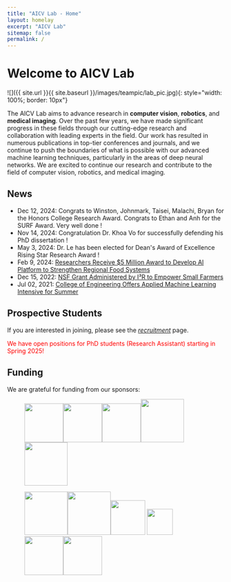 ```yaml
---
title: "AICV Lab - Home"
layout: homelay
excerpt: "AICV Lab"
sitemap: false
permalink: /
---
```


# Welcome to AICV Lab

![]({{ site.url }}{{ site.baseurl }}/images/teampic/lab_pic.jpg){: style="width: 100%; border: 10px"}


<!-- ![]({{ site.url }}{{ site.baseurl }}/images/AICV_black.png){: style="width: 150px; float: left;margin-right: 20px; border: 10px"} -->

The AICV Lab aims to advance research in **computer vision**, **robotics**, and **medical imaging**. Over the past few years, we have made significant progress in these fields through our cutting-edge research and collaboration with leading experts in the field. Our work has resulted in numerous publications in top-tier conferences and journals, and we continue to push the boundaries of what is possible with our advanced machine learning techniques, particularly in the areas of deep neural networks. We are excited to continue our research and contribute to the field of computer vision, robotics, and medical imaging.
<br>

## News

* Dec 12, 2024: Congrats to Winston, Johnmark, Taisei, Malachi, Bryan for the Honors College Research Award. Congrats to Ethan and Anh for the SURF Award. Very well done !
* Nov 14, 2024: Congratulation Dr. Khoa Vo for successfully defending his PhD dissertation !
* May 3, 2024: Dr. Le has been elected for Dean's Award of Excellence Rising Star Research Award !
* Feb 9, 2024: [Researchers Receive $5 Million Award to Develop AI Platform to Strengthen Regional Food Systems](https://news.uark.edu/articles/69452/researchers-receive-5-million-award-to-develop-ai-platform-to-strengthen-regional-food-systems)
* Dec 15, 2022: [NSF Grant Administered by I³R to Empower Small Farmers](https://news.uark.edu/articles/62959/nsf-grant-administered-by-i-r-to-empower-small-farmers)
* Jul 02, 2021: [College of Engineering Offers Applied Machine Learning Intensive for Summer](https://news.uark.edu/articles/57146/college-of-engineering-offers-applied-machine-learning-intensive-for-summer)

## Prospective Students

If you are interested in joining, please see the *[recruitment](recruitment)* page.

<p style="color:red;">We have open positions for PhD students (Research Assistant) starting in Spring 2025!</p>

## Funding
We are grateful for funding from our sponsors:

<figure class="third">
<img src="{{ site.url }}{{ site.baseurl }}/images/logopic/nih.jpg" style="height: 90px"><img src="{{ site.url }}{{ site.baseurl }}/images/logopic/nsf.jpg" style="height: 90px"><img src="{{ site.url }}{{ site.baseurl }}/images/logopic/cobb.png" style="height: 90px"><img src="{{ site.url }}{{ site.baseurl }}/images/logopic/aviagen.jpg" style="height: 100px"><img src="{{ site.url }}{{ site.baseurl }}/images/logopic/adisseo.png" style="height: 100px">

<img src="{{ site.url }}{{ site.baseurl }}/images/logopic/winnow.jpg" style="height: 100px"><img src="{{ site.url }}{{ site.baseurl }}/images/logopic/uark_agri.jpg" style="height: 100px"><img src="{{ site.url }}{{ site.baseurl }}/images/logopic/tyson.png" style="height: 80px"> <img src="{{ site.url }}{{ site.baseurl }}/images/logopic/ai_sustein.webp" style="height: 60px"> <img src="{{ site.url }}{{ site.baseurl }}/images/logopic/uark_eng.jpg" style="height: 90px"><img src="{{ site.url }}{{ site.baseurl }}/images/logopic/ua_power_group.png" style="height: 90px">
</figure>
